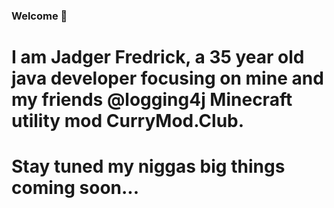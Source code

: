 ### Welcome :wave:

# I am Jadger Fredrick, a 35 year old java developer focusing on mine and my friends @logging4j Minecraft utility mod CurryMod.Club.
# Stay tuned my niggas big things coming soon...
